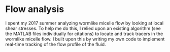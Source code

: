 # Flow analysis
I spent my 2017 summer analyzing wormlike micelle flow by looking at local shear stresses. To help me do this, I relied upon an existing algorithm (see the MATLAB files individually for citations) to locate and track tracers in the wormlike micelle flow. I built upon this by writing my own code to implement real-time tracking of the flow profile of the fluid. 

